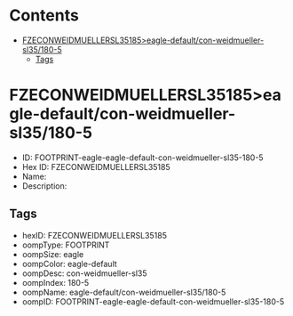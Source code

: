 



Contents
========

* [FZECONWEIDMUELLERSL35185>eagle-default/con-weidmueller-sl35/180-5](#fzeconweidmuellersl35185eagle-defaultcon-weidmueller-sl35180-5)
	* [Tags](#tags)

# FZECONWEIDMUELLERSL35185>eagle-default/con-weidmueller-sl35/180-5

- ID: FOOTPRINT-eagle-eagle-default-con-weidmueller-sl35-180-5
- Hex ID: FZECONWEIDMUELLERSL35185
- Name: 
- Description: 

## Tags

- hexID: FZECONWEIDMUELLERSL35185
- oompType: FOOTPRINT
- oompSize: eagle
- oompColor: eagle-default
- oompDesc: con-weidmueller-sl35
- oompIndex: 180-5
- oompName: eagle-default/con-weidmueller-sl35/180-5
- oompID: FOOTPRINT-eagle-eagle-default-con-weidmueller-sl35-180-5
